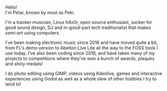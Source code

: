 Hello!<br>
I'm Petar, known by most as Peki.

I'm a tracker musician, Linux h4x0r, open source enthusiast,
sucker for good sound design, DJ and in-good-part tech traditionalist
that makes *semi-art* using computers.

I've been making electronic music since 2016 and have moved quite a bit,
from FL's demo version to Abelton Live Lite all the way to the FOSS tools
I use today.
I've also been coding since 2018, and have taken many of my projects to
competitions where they've won a bunch of awards, plaques and *shiny* medals!

I do photo editing using GIMP, videos using Kdenlive, games and
interactive experiences using Godot as well as a whole slew of other
hobbies I try to tend to!
